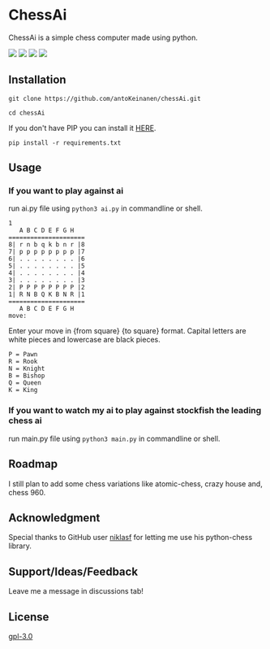 # ChessAi
ChessAi is a simple chess computer made using python.

![](https://img.shields.io/github/stars/antoKeinanen/chessAi) 
![](https://img.shields.io/github/forks/antoKeinanen/chessAi)
![](https://img.shields.io/github/release/antoKeinanen/chessAi) 
![](https://img.shields.io/github/issues/antoKeinanen/chessAi)

## Installation
``git clone https://github.com/antoKeinanen/chessAi.git``

``cd chessAi``

If you don't have PIP you can install it [HERE](https://pip.pypa.io/en/stable/installing/).

``pip install -r requirements.txt``

## Usage
### If you want to play against ai
run ai.py file using ``python3 ai.py`` in commandline or shell.

```shell
1
   A B C D E F G H
=====================
8| r n b q k b n r |8
7| p p p p p p p p |7
6| . . . . . . . . |6
5| . . . . . . . . |5
4| . . . . . . . . |4
3| . . . . . . . . |3
2| P P P P P P P P |2
1| R N B Q K B N R |1
=====================
   A B C D E F G H
move: 
```
Enter your move in {from square} {to square} format.
Capital letters are white pieces and lowercase are black pieces.

```shell
P = Pawn
R = Rook
N = Knight
B = Bishop 
Q = Queen
K = King
```

### If you want to watch my ai to play against stockfish the leading chess ai
run main.py file using ``python3 main.py`` in commandline or shell.

## Roadmap
I still plan to add some chess variations like atomic-chess, crazy house and, chess 960.

## Acknowledgment
Special thanks to GitHub user [niklasf](https://github.com/niklasf) for letting me use his python-chess library.

## Support/Ideas/Feedback
Leave me a message in discussions tab!

## License
[gpl-3.0](https://choosealicense.com/licenses/gpl-3.0/)
